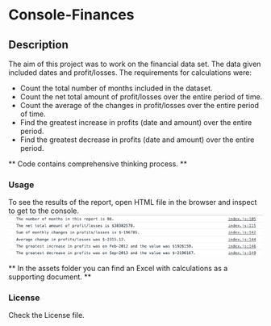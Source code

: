 # Console-Finances

## Description

The aim of this project was to work on the financial data set.
The data given included dates and profit/losses.
The requirements for calculations were:

- Count the total number of months included in the dataset.
- Count the net total amount of profit/losses over the entire period of time.
- Count the average of the changes in profit/losses over the entire period of time.
- Find the greatest increase in profits (date and amount) over the entire period.
- Find the greatest decrease in profits (date and amount) over the entire period.

** Code contains comprehensive thinking process. **

### Usage

To see the results of the report, open HTML file in the browser and inspect to get to the console.
![Results](./assets/Screenshot%202023-01-08%20at%2016.33.28.png)

** In the assets folder you can find an Excel with calculations as a supporting document. **

### License

Check the License file.
